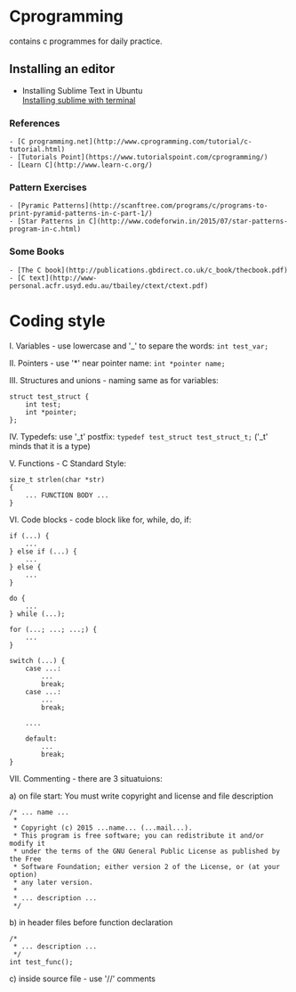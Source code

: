 # Cprogramming
contains c programmes for daily practice.

## Installing an editor
  - Installing Sublime Text in Ubuntu  
	[Installing sublime with terminal](https://askubuntu.com/questions/172698/how-do-i-install-sublime-text-2-3)


### References
 	- [C programming.net](http://www.cprogramming.com/tutorial/c-tutorial.html)
 	- [Tutorials Point](https://www.tutorialspoint.com/cprogramming/)
 	- [Learn C](http://www.learn-c.org/) 

### Pattern Exercises 
	- [Pyramic Patterns](http://scanftree.com/programs/c/programs-to-print-pyramid-patterns-in-c-part-1/)
	- [Star Patterns in C](http://www.codeforwin.in/2015/07/star-patterns-program-in-c.html)

### Some Books
	- [The C book](http://publications.gbdirect.co.uk/c_book/thecbook.pdf)
	- [C text](http://www-personal.acfr.usyd.edu.au/tbailey/ctext/ctext.pdf)




Coding style
====================
I. Variables - use lowercase and '_' to separe the words: `int test_var;`

II. Pointers - use '*' near pointer name: `int *pointer name;`

III. Structures and unions - naming same as for variables:
 
```
struct test_struct {
	int test;
	int *pointer;
};
```

IV. Typedefs: use '_t' postfix: `typedef test_struct test_struct_t;` ('_t' minds that it is a type)

V. Functions - C Standard Style: 

```
size_t strlen(char *str)
{
	... FUNCTION BODY ...
}
```

VI. Code blocks - code block like for, while, do, if:

```
if (...) {
	...
} else if (...) {
	...
} else {
	...
}

do {
	...
} while (...);

for (...; ...; ...;) {
	...
}

switch (...) {
	case ...:
		...
		break;
	case ...:
		...
		break;
		
	....
	
	default:
		...
		break;
}
```

VII. Commenting - there are 3 situatuions:

a) on file start: You must write copyright and license and file description

```
/* ... name ...
 * 
 * Copyright (c) 2015 ...name... (...mail...).
 * This program is free software; you can redistribute it and/or modify it
 * under the terms of the GNU General Public License as published by the Free
 * Software Foundation; either version 2 of the License, or (at your option)
 * any later version.
 * 
 * ... description ...
 */
```

b) in header files before function declaration

```
/*
 * ... description ...
 */
int test_func();
```

c) inside source file - use '//' comments


